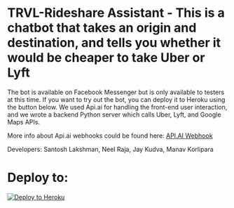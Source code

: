 # TRVL-Rideshare Assistant - This is a chatbot that takes an origin and destination, and tells you whether it would be cheaper to take Uber or Lyft

The bot is available on Facebook Messenger but is only available to testers at this time. If you want to try out the bot, you can deploy it to Heroku using the button below.
We used Api.ai for handling the front-end user interaction, and we wrote a backend Python server which calls Uber, Lyft, and Google Maps APIs.

More info about Api.ai webhooks could be found here:
[API.AI Webhook](https://docs.api.ai/docs/webhook)

Developers:
Santosh Lakshman,
Neel Raja,
Jay Kudva,
Manav Korlipara

# Deploy to:
[![Deploy to Heroku](https://www.herokucdn.com/deploy/button.svg)](https://heroku.com/deploy)
